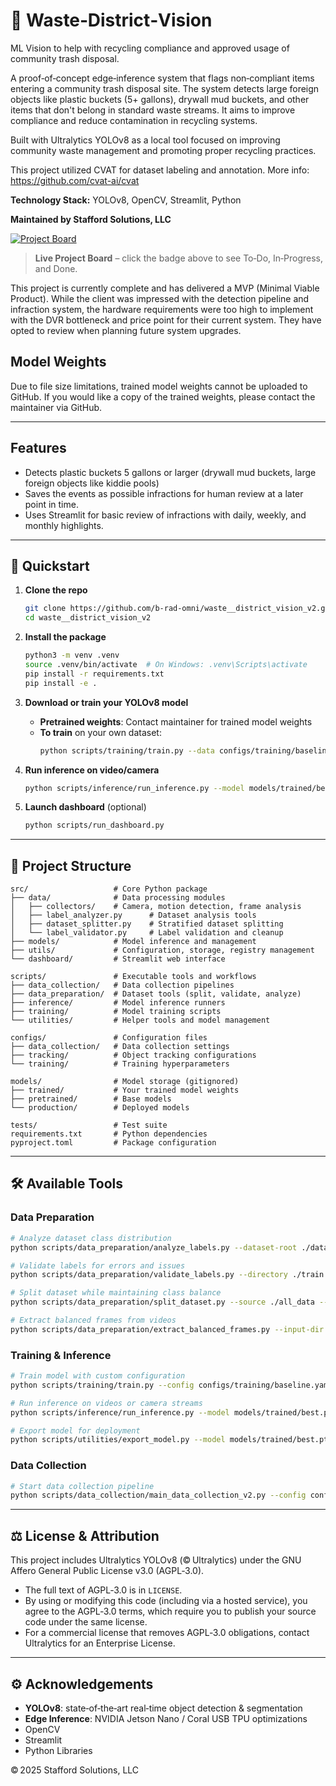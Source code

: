 # 🚀 Waste‑District‑Vision

ML Vision to help with recycling compliance and approved usage of community trash disposal.

A proof‑of‑concept edge‑inference system that flags non‑compliant items entering a community trash disposal site. The system detects large foreign objects like plastic buckets (5+ gallons), drywall mud buckets, and other items that don't belong in standard waste streams. It aims to improve compliance and reduce contamination in recycling systems.

Built with Ultralytics YOLOv8 as a local tool focused on improving community waste management and promoting proper recycling practices.

This project utilized CVAT for dataset labeling and annotation. More info:
https://github.com/cvat-ai/cvat

**Technology Stack:** YOLOv8, OpenCV, Streamlit, Python

**Maintained by Stafford Solutions, LLC**

[![Project Board](https://img.shields.io/badge/Project%20Board–Kanban-blue)](https://github.com/users/b-rad-omni/projects/2)  
> **Live Project Board** – click the badge above to see To‑Do, In‑Progress, and Done.

This project is currently complete and has delivered a MVP (Minimal Viable Product). While the client was impressed with the detection pipeline and infraction system, the hardware requirements were too high to implement with the DVR bottleneck and price point for their current system. They have opted to review when planning future system upgrades.

## Model Weights
Due to file size limitations, trained model weights cannot be uploaded to GitHub. If you would like a copy of the trained weights, please contact the maintainer via GitHub.

---

## Features

- Detects plastic buckets 5 gallons or larger (drywall mud buckets, large foreign objects like kiddie pools)
- Saves the events as possible infractions for human review at a later point in time.   
- Uses Streamlit for basic review of infractions with daily, weekly, and monthly highlights. 

---

## 🚀 Quickstart

1. **Clone the repo**  
   ```bash
   git clone https://github.com/b-rad-omni/waste__district_vision_v2.git
   cd waste__district_vision_v2
   ```

2. **Install the package**  
   ```bash
   python3 -m venv .venv
   source .venv/bin/activate  # On Windows: .venv\Scripts\activate
   pip install -r requirements.txt
   pip install -e .
   ```

3. **Download or train your YOLOv8 model**  
   - **Pretrained weights**: Contact maintainer for trained model weights
   - **To train** on your own dataset:  
     ```bash
     python scripts/training/train.py --data configs/training/baseline.yaml
     ```

4. **Run inference on video/camera**  
   ```bash
   python scripts/inference/run_inference.py --model models/trained/best.pt --source /path/to/video.mp4
   ```

5. **Launch dashboard** (optional)
   ```bash
   python scripts/run_dashboard.py
   ```

---

## 📂 Project Structure

```
src/                   # Core Python package
├── data/              # Data processing modules
│   ├── collectors/    # Camera, motion detection, frame analysis
│   ├── label_analyzer.py      # Dataset analysis tools
│   ├── dataset_splitter.py    # Stratified dataset splitting
│   └── label_validator.py     # Label validation and cleanup
├── models/            # Model inference and management
├── utils/             # Configuration, storage, registry management
└── dashboard/         # Streamlit web interface

scripts/               # Executable tools and workflows
├── data_collection/   # Data collection pipelines
├── data_preparation/  # Dataset tools (split, validate, analyze)
├── inference/         # Model inference runners
├── training/          # Model training scripts
└── utilities/         # Helper tools and model management

configs/               # Configuration files
├── data_collection/   # Data collection settings
├── tracking/          # Object tracking configurations
└── training/          # Training hyperparameters

models/                # Model storage (gitignored)
├── trained/           # Your trained model weights
├── pretrained/        # Base models
└── production/        # Deployed models

tests/                 # Test suite
requirements.txt       # Python dependencies
pyproject.toml         # Package configuration
```

---

## 🛠️ Available Tools

### Data Preparation
```bash
# Analyze dataset class distribution
python scripts/data_preparation/analyze_labels.py --dataset-root ./datasets

# Validate labels for errors and issues  
python scripts/data_preparation/validate_labels.py --directory ./train --validate

# Split dataset while maintaining class balance
python scripts/data_preparation/split_dataset.py --source ./all_data --output ./splits

# Extract balanced frames from videos
python scripts/data_preparation/extract_balanced_frames.py --input-dir ./videos --output-dir ./frames
```

### Training & Inference
```bash
# Train model with custom configuration
python scripts/training/train.py --config configs/training/baseline.yaml

# Run inference on videos or camera streams
python scripts/inference/run_inference.py --model models/trained/best.pt --source camera

# Export model for deployment
python scripts/utilities/export_model.py --model models/trained/best.pt --format onnx
```

### Data Collection
```bash
# Start data collection pipeline
python scripts/data_collection/main_data_collection_v2.py --config configs/data_collection/default_data_collection.yaml
```

---

## ⚖️ License & Attribution

This project includes Ultralytics YOLOv8 (© Ultralytics) under the GNU Affero General Public License v3.0 (AGPL‑3.0).

- The full text of AGPL‑3.0 is in `LICENSE`.  
- By using or modifying this code (including via a hosted service), you agree to the AGPL‑3.0 terms, which require you to publish your source code under the same license.  
- For a commercial license that removes AGPL‑3.0 obligations, contact Ultralytics for an Enterprise License.

---

## ⚙️ Acknowledgements

- **YOLOv8**: state‑of‑the‑art real‑time object detection & segmentation  
- **Edge Inference**: NVIDIA Jetson Nano / Coral USB TPU optimizations  
- OpenCV
- Streamlit
- Python Libraries

© 2025 Stafford Solutions, LLC
